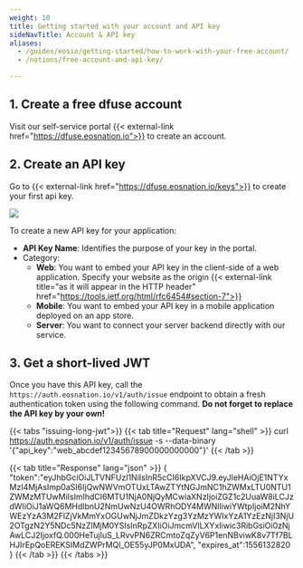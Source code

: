 ```yaml
---
weight: 10
title: Getting started with your account and API key
sideNavTitle: Account & API key
aliases:
  - /guides/eosio/getting-started/how-to-work-with-your-free-account/
  - /notions/free-account-and-api-key/

---
```


## 1. Create a free dfuse account

Visit our self-service portal {{< external-link href="https://dfuse.eosnation.io">}} to create an account.

## 2. Create an API key

Go to {{< external-link href="https://dfuse.eosnation.io/keys">}} to create your first api key.

![](/img/api_key_creation.png)

To create a new API key for your application:

* **API Key Name**: Identifies the purpose of your key in the portal.
* Category:
  - **Web**: You want to embed your API key in the client-side of a web application. Specify your website as the origin {{< external-link title="as it will appear in the HTTP header" href="https://tools.ietf.org/html/rfc6454#section-7">}}
  - **Mobile**: You want to embed your API key in a mobile application deployed on an app store.
  - **Server**: You want to connect your server backend directly with our service.

## 3. Get a short-lived JWT

Once you have this API key, call the `https://auth.eosnation.io/v1/auth/issue` endpoint to obtain a fresh authentication token using the following command. **Do not forget to replace the API key by your own!**

{{< tabs "issuing-long-jwt">}}
{{< tab title="Request" lang="shell" >}}
curl https://auth.eosnation.io/v1/auth/issue -s --data-binary '{"api_key":"web_abcdef12345678900000000000"}'
{{< /tab >}}

{{< tab title="Response" lang="json" >}}
{
  "token":"eyJhbGciOiJLTVNFUzI1NiIsInR5cCI6IkpXVCJ9.eyJleHAiOjE1NTYxMzI4MjAsImp0aSI6IjQwNWVmOTUxLTAwZTYtNGJmNC1hZWMxLTU0NTU1ZWMzMTUwMiIsImlhdCI6MTU1NjA0NjQyMCwiaXNzIjoiZGZ1c2UuaW8iLCJzdWIiOiJ1aWQ6MHdlbnU2NmUwNzU4OWRhODY4MWNlIiwiYWtpIjoiM2NhYWEzYzA3M2FlZjVkMmYxOGUwNjJmZDkzYzg3YzMzYWIxYzA1YzEzNjI3NjU2OTgzN2Y5NDc5NzZlMjM0YSIsInRpZXIiOiJmcmVlLXYxIiwic3RibGsiOi0zNjAwLCJ2IjoxfQ.000HeTujIuS_LRvvPN6ZRCmtoZqZyV6P1enNBviwK8v7Tf7BLHJIrEpQoEREKSIMdZWPrMQl_OE55yJP0MxUDA",
  "expires_at":1556132820
}
{{< /tab >}}
{{< /tabs >}}
